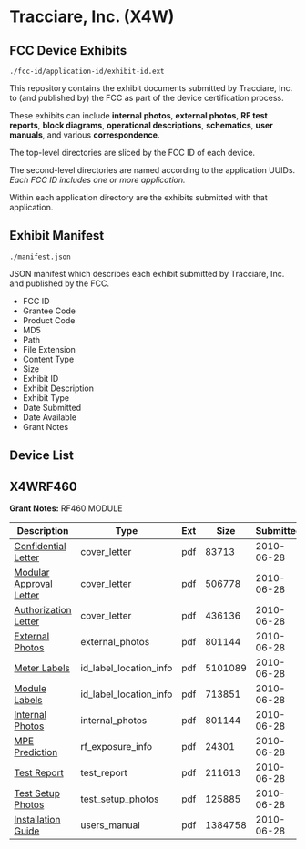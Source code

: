 # Tracciare, Inc. (X4W)
## FCC Device Exhibits

```
./fcc-id/application-id/exhibit-id.ext
```

This repository contains the exhibit documents submitted by Tracciare, Inc. to (and published by) the FCC as part of the device certification process.

These exhibits can include **internal photos**, **external photos**, **RF test reports**, **block diagrams**, **operational descriptions**, **schematics**, **user manuals**, and various **correspondence**.

The top-level directories are sliced by the FCC ID of each device.

The second-level directories are named according to the application UUIDs. *Each FCC ID includes one or more application.*

Within each application directory are the exhibits submitted with that application. 

## Exhibit Manifest

```
./manifest.json
```

JSON manifest which describes each exhibit submitted by Tracciare, Inc. and published by the FCC.

- FCC ID
- Grantee Code
- Product Code
- MD5
- Path
- File Extension
- Content Type
- Size
- Exhibit ID
- Exhibit Description
- Exhibit Type
- Date Submitted
- Date Available
- Grant Notes

## Device List
## X4WRF460
**Grant Notes:** RF460 MODULE

| Description | Type | Ext | Size | Submitted | Available |
| ----------- | ---- | --- | ---- | --------- | --------- |
| [Confidential Letter](X4WRF460/38e0045aebea22713402029862493c20/1302776.pdf) | cover_letter | pdf | 83713 | 2010-06-28 | 2010-06-28 |
| [Modular Approval Letter](X4WRF460/38e0045aebea22713402029862493c20/1302778.pdf) | cover_letter | pdf | 506778 | 2010-06-28 | 2010-06-28 |
| [Authorization Letter](X4WRF460/38e0045aebea22713402029862493c20/1302785.pdf) | cover_letter | pdf | 436136 | 2010-06-28 | 2010-06-28 |
| [External Photos](X4WRF460/38e0045aebea22713402029862493c20/1302782.pdf) | external_photos | pdf | 801144 | 2010-06-28 | 2010-06-28 |
| [Meter Labels](X4WRF460/38e0045aebea22713402029862493c20/1302780.pdf) | id_label_location_info | pdf | 5101089 | 2010-06-28 | 2010-06-28 |
| [Module Labels](X4WRF460/38e0045aebea22713402029862493c20/1302783.pdf) | id_label_location_info | pdf | 713851 | 2010-06-28 | 2010-06-28 |
| [Internal Photos](X4WRF460/38e0045aebea22713402029862493c20/1302782.pdf) | internal_photos | pdf | 801144 | 2010-06-28 | 2010-06-28 |
| [MPE Prediction](X4WRF460/38e0045aebea22713402029862493c20/1302786.pdf) | rf_exposure_info | pdf | 24301 | 2010-06-28 | 2010-06-28 |
| [Test Report](X4WRF460/38e0045aebea22713402029862493c20/1302777.pdf) | test_report | pdf | 211613 | 2010-06-28 | 2010-06-28 |
| [Test Setup Photos](X4WRF460/38e0045aebea22713402029862493c20/1302784.pdf) | test_setup_photos | pdf | 125885 | 2010-06-28 | 2010-06-28 |
| [Installation Guide](X4WRF460/38e0045aebea22713402029862493c20/1302779.pdf) | users_manual | pdf | 1384758 | 2010-06-28 | 2010-06-28 |

